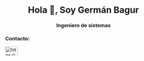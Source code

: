 <h1 align="center">Hola 👋, Soy Germán Bagur</h1>
<h3 align="center">Ingeniero de sistemas</h3>

<h3 align="left">Contacto:</h3>
<p align="left">
<a href="https://linkedin.com/in/https://www.linkedin.com/in/germ%c3%a1n-bagur-3a847963/" target="blank"><img align="center" src="https://cdn.jsdelivr.net/npm/simple-icons@3.0.1/icons/linkedin.svg" alt="https://www.linkedin.com/in/germ%c3%a1n-bagur-3a847963/" height="30" width="40" /></a>
</p>
